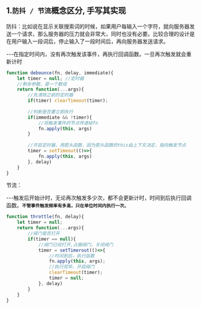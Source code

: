 ## 1.`防抖 / 节流`概念区分, 手写其实现

防抖：比如说在显示关联搜索词的时候，如果用户每输入一个字符，就向服务器发送一个请求，那么服务器的压力就会非常大，同时也没有必要。比较合理的设计是在用户输入一段词后，停止输入了一段时间后，再向服务器发送请求。

---在指定时间内，没有再次触发该事件，再执行回调函数。一旦再次触发就会重新计时

``` javascript
function debounce(fn, delay, immediate){
	let timer = null; //定时器
    //剩余参数，是一个数组
    return function(...args){
        //先清除之前的定时器
        if(timer) clearTimeout(timer);
        
        //判断是否要立即执行
        if(immediate && !timer){
            //将触发事件的节点传递给fn
            fn.apply(this, args)
        }
        
        //开启定时器，用箭头函数，因为箭头函数的this由上下文决定，指向触发节点
        timer = setTimeout(()=>{
            fn.apply(this, args)
        }, delay)
    }
}
```



节流：

---触发后开始计时，无论再次触发多少次，都不会更新计时，时间到后执行回调函数。**`不管事件触发频率有多高，只在单位时间内执行一次`**。

``` javascript
function throttle(fn, delay){
    let timer = null;
    return function(...args){
        //阀门是否打开
        if(timer == null){
            //阀门已经打开,占据阀门，关闭阀门
            timer = setTimerout(()=>{
                //时间到后，执行函数
                fn.apply(this, args);
                //执行完毕，开启阀门
                clearTimeout(timer);
                timer = null;
            }, delay)
        }
    }
}
```

